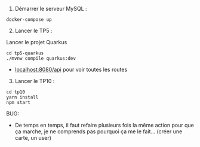 1. Démarrer le serveur MySQL :

```docker-compose up```

2. Lancer le TP5 :

Lancer le projet Quarkus

```
cd tp5-quarkus
./mvnw compile quarkus:dev
```

- <a href="localhost:8080/api">localhost:8080/api<a/> pour voir toutes les routes

3. Lancer le TP10 :

```
cd tp10
yarn install 
npm start
```

BUG:
- De temps en temps, il faut refaire plusieurs fois la même action pour que ça marche, je ne comprends pas pourquoi ça me le fait... (créer une carte, un user)
